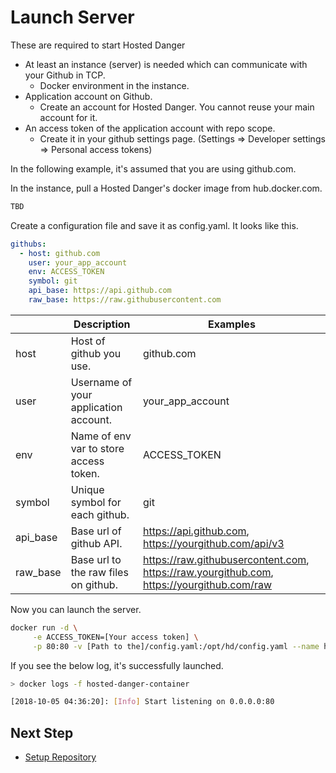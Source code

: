 # Launch Server

These are required to start Hosted Danger
- At least an instance (server) is needed which can communicate with your Github in TCP.
  - Docker environment in the instance.
- Application account on Github.
  - Create an account for Hosted Danger. You cannot reuse your main account for it.
- An access token of the application account with repo scope.
  - Create it in your github settings page. (Settings => Developer settings => Personal access tokens)

In the following example, it's assumed that you are using github.com.

In the instance, pull a Hosted Danger's docker image from hub.docker.com.
```bash
TBD
```

Create a configuration file and save it as config.yaml. It looks like this.
```yaml
githubs:
  - host: github.com
    user: your_app_account
    env: ACCESS_TOKEN
    symbol: git
    api_base: https://api.github.com
    raw_base: https://raw.githubusercontent.com
```

|          | Description                            | Examples                                                                                  |
|----------|----------------------------------------|-------------------------------------------------------------------------------------------|
| host     | Host of github you use.                | github.com                                                                                |
| user     | Username of your application account.  | your_app_account                                                                          |
| env      | Name of env var to store access token. | ACCESS_TOKEN                                                                              |
| symbol   | Unique symbol for each github.         | git                                                                                       |
| api_base | Base url of github API.                | https://api.github.com, https://yourgithub.com/api/v3                                     |
| raw_base | Base url to the raw files on github.   | https://raw.githubusercontent.com, https://raw.yourgithub.com, https://yourgithub.com/raw |

Now you can launch the server.
```bash
docker run -d \
     -e ACCESS_TOKEN=[Your access token] \
     -p 80:80 -v [Path to the]/config.yaml:/opt/hd/config.yaml --name hosted-danger-container hosted-danger
```

If you see the below log, it's successfully launched.
```bash
> docker logs -f hosted-danger-container

[2018-10-05 04:36:20]: [Info] Start listening on 0.0.0.0:80
```

## Next Step
- [Setup Repository](/docs/setup_repository.md)
